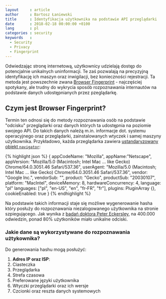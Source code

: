 ```yaml
---
layout     : article
author     : Bartosz Łaniewski
title      : Identyfikacja użytkownika na podstawie API przeglądarki
date       : 2018-02-18 00:00:00 +0100
lang       : pl
categories : security
keywords   :
  - Security
  - Privacy
  - Fingerprint
---
```


Odwiedzając stronę internetową, użytkownicy udzielają dostęp do potencjalnie unikalnych uninformacji. Te zaś pozwalają na precyzyjną identyfikację ich maszyn oraz inwigilacji, bez konieczności rejestracji. Ta metoda jest powszechnie zwana [Browser Fingerprint](https://en.wikipedia.org/wiki/Device_fingerprint) - najczęściej spotykany, ale trudny do wykrycia sposób rozpoznawania internautów na podstawie danych udostępnianych przez pzeglądarkę.

## Czym jest Browser Fingerprint?

Termin ten odnosi się do metody rozpoznawania osób na podstawie "odcisku" przeglądarki oraz danych których ta udostępnia na poziomie swojego API. Do takich danych należą m.in. informacje dot. systemu operacyjnego oraz przeglądarki, zainstalowanych wtyczek i samej maszyny użytkownika. Przykładowo, każda przeglądarka zawiera [ustandaryzowany obiekt `navigator`](https://html.spec.whatwg.org/multipage/system-state.html#system-state-and-capabilities):

{% highlight json %}
{
  appCodeName: "Mozilla",
  appName:"Netscape",
  appVersion: "Mozilla/5.0 (Macintosh; Intel Mac … like Gecko) Chrome/64.0.3051.46 Safari/537.36",
  userAgent: "Mozilla/5.0 (Macintosh; Intel Mac … like Gecko) Chrome/64.0.3051.46 Safari/537.36",
  vendor: "Google Inc.",
  vendorSub: "",
  product: "Gecko",
  productSub: "20030107",
  platform: "MacIntel",
  deviceMemory: 8,
  hardwareConcurrency: 4,
  language: "pl"
  languages: ["pl", "en-US", "en", "fr-FR", "fr"],
  plugins: PluginArray {},
  cookieEnabled: true
}
{% endhighlight %}

Na podstawie takich informacji staje się możliwe wygenerowanie hasha który posłuży do rozpoznawania niezalogowanego użytkownika na stronie szpiegującego. Jak wynika z [badań doktora Peter Eckersley](https://panopticlick.eff.org/static/browser-uniqueness.pdf), na 400.000 odwiedzin, ponad 80% użytkoników miało unikalne odciski.

### Jakie dane są wykorzystywane do rozpoznawania użtykownika?

Do generowania hashu mogą posłużyć:

1. **Adres IP oraz ISP**:
3. Ciasteczka
2. Przeglądarka
4. Strefa czasowa
5. Preferowane języki użytkownika
6. Wtyczki przeglądarki oraz ich wersje
7. Czcionki oraz reszta danych systemowych
